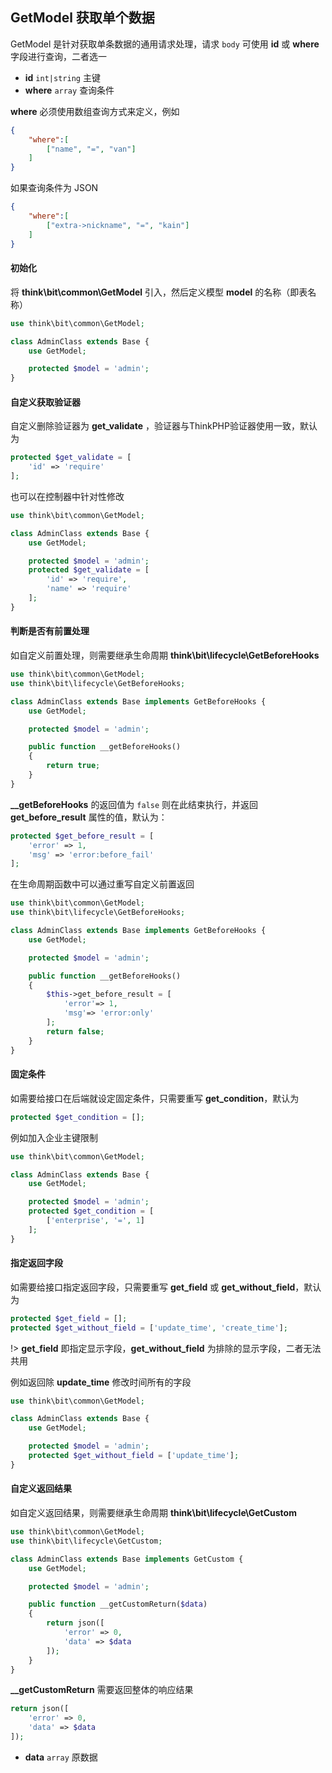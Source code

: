 ## GetModel 获取单个数据

GetModel 是针对获取单条数据的通用请求处理，请求 `body` 可使用 **id** 或 **where** 字段进行查询，二者选一

- **id** `int|string` 主键
- **where** `array` 查询条件

**where** 必须使用数组查询方式来定义，例如

```json
{
    "where":[
        ["name", "=", "van"]
    ]
}
```

如果查询条件为 JSON 

```json
{
    "where":[
        ["extra->nickname", "=", "kain"]
    ]
}
```

#### 初始化

将 **think\bit\common\GetModel** 引入，然后定义模型 **model** 的名称（即表名称）

```php
use think\bit\common\GetModel;

class AdminClass extends Base {
    use GetModel;

    protected $model = 'admin';
}
```

#### 自定义获取验证器

自定义删除验证器为 **get_validate** ，验证器与ThinkPHP验证器使用一致，默认为

```php
protected $get_validate = [
    'id' => 'require'
];
```

也可以在控制器中针对性修改

```php
use think\bit\common\GetModel;

class AdminClass extends Base {
    use GetModel;

    protected $model = 'admin';
    protected $get_validate = [
        'id' => 'require',
        'name' => 'require'
    ];
}
```

#### 判断是否有前置处理

如自定义前置处理，则需要继承生命周期 **think\bit\lifecycle\GetBeforeHooks**

```php
use think\bit\common\GetModel;
use think\bit\lifecycle\GetBeforeHooks;

class AdminClass extends Base implements GetBeforeHooks {
    use GetModel;

    protected $model = 'admin';

    public function __getBeforeHooks()
    {
        return true;
    }
}
```

**__getBeforeHooks** 的返回值为 `false` 则在此结束执行，并返回 **get_before_result** 属性的值，默认为：

```php
protected $get_before_result = [
    'error' => 1,
    'msg' => 'error:before_fail'
];
```

在生命周期函数中可以通过重写自定义前置返回

```php
use think\bit\common\GetModel;
use think\bit\lifecycle\GetBeforeHooks;

class AdminClass extends Base implements GetBeforeHooks {
    use GetModel;

    protected $model = 'admin';

    public function __getBeforeHooks()
    {
        $this->get_before_result = [
            'error'=> 1,
            'msg'=> 'error:only'
        ];
        return false;
    }
}
```

#### 固定条件

如需要给接口在后端就设定固定条件，只需要重写 **get_condition**，默认为

```php
protected $get_condition = [];
```

例如加入企业主键限制

```php
use think\bit\common\GetModel;

class AdminClass extends Base {
    use GetModel;

    protected $model = 'admin';
    protected $get_condition = [
        ['enterprise', '=', 1]
    ];
}
```

#### 指定返回字段

如需要给接口指定返回字段，只需要重写 **get_field** 或 **get_without_field**，默认为

```php
protected $get_field = [];
protected $get_without_field = ['update_time', 'create_time'];
```

!> **get_field** 即指定显示字段，**get_without_field** 为排除的显示字段，二者无法共用

例如返回除 **update_time** 修改时间所有的字段

```php
use think\bit\common\GetModel;

class AdminClass extends Base {
    use GetModel;

    protected $model = 'admin';
    protected $get_without_field = ['update_time'];
}
```

#### 自定义返回结果

如自定义返回结果，则需要继承生命周期 **think\bit\lifecycle\GetCustom**

```php
use think\bit\common\GetModel;
use think\bit\lifecycle\GetCustom;

class AdminClass extends Base implements GetCustom {
    use GetModel;

    protected $model = 'admin';

    public function __getCustomReturn($data)
    {
        return json([
            'error' => 0,
            'data' => $data
        ]);
    }
}
```

**__getCustomReturn** 需要返回整体的响应结果

```php
return json([
    'error' => 0,
    'data' => $data
]);
```

- **data** `array` 原数据